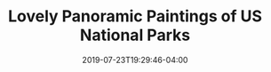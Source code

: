 ---
templateKey: link-post
path: /links/2019-07-23-lovely-panoramic-paintings-of-us-national-parks
title: >-
    Lovely Panoramic Paintings of US National Parks
summary: >-
    Heinrich C. Berann’s panoramic paintings of US National Parks aren’t just art and aren’t just maps but sit somewhere delightfully in the middle. 
date: 2019-07-23T19:29:46-04:00
url: https://kottke.org/19/07/lovely-panoramic-paintings-of-us-national-parks
image: 2019-07-23-lovely-panoramic-paintings-of-us-national-parks.jpeg
imageAlt: >-
    Panorama of Yosemite National Park
tags:
  - Painting
---